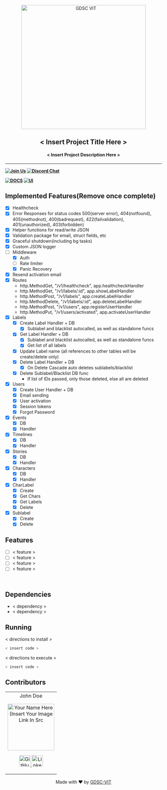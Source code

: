<p align="center">
<a href="https://dscvit.com">
	<img width="400" src="https://user-images.githubusercontent.com/56252312/159312411-58410727-3933-4224-b43e-4e9b627838a3.png#gh-light-mode-only" alt="GDSC VIT"/>
</a>
	<h2 align="center"> < Insert Project Title Here > </h2>
	<h4 align="center"> < Insert Project Description Here > <h4>
</p>

---
[![Join Us](https://img.shields.io/badge/Join%20Us-Developer%20Student%20Clubs-red)](https://dsc.community.dev/vellore-institute-of-technology/)
[![Discord Chat](https://img.shields.io/discord/760928671698649098.svg)](https://discord.gg/498KVdSKWR)

[![DOCS](https://img.shields.io/badge/Documentation-see%20docs-green?style=flat-square&logo=appveyor)](INSERT_LINK_FOR_DOCS_HERE) 
  [![UI ](https://img.shields.io/badge/User%20Interface-Link%20to%20UI-orange?style=flat-square&logo=appveyor)](INSERT_UI_LINK_HERE)

## Implemented Features(Remove once complete)
- [x] Healthcheck
- [x] Error Responses for status codes 500(server error), 404(notfound), 405(methodnot), 400(badrequest), 422(failvalidation), 401(unauthorized), 403(forbidden)
- [x] Helper functions for read/write JSON
- [x] Validation package for email, struct fields, etc
- [x] Graceful shutdown(including bg tasks)
- [x] Custom JSON logger
- [ ] Middleware
  - [x] Auth
  - [ ] Rate limiter
  - [x] Panic Recovery
- [x] Resend activation email 
- [x] Routes
  - http.MethodGet, "/v1/healthcheck", app.healthcheckHandler
  - http.MethodGet, "/v1/labels/:id", app.showLabelHandler
  - http.MethodPost, "/v1/labels", app.createLabelHandler
  - http.MethodDelete, "/v1/labels/:id", app.deleteLabelHandler
  - http.MethodPost, "/v1/users", app.registerUserHandler
  - http.MethodPut, "/v1/users/activated", app.activateUserHandler
- [x] Labels
  - [x] Create Label Handler + DB
      - [x] Sublabel and blacklist autocalled, as well as standalone funcs
  - [x] Get Label Handler + DB
      - [x] Sublabel and blacklist autocalled, as well as standalone funcs
      - [x] Get list of all labels
  - [x] Update Label name (all references to other tables will be create/delete only)
  - [x] Delete Label Handler + DB
      - [x] On Delete Cascade auto deletes sublabels/blacklist
  - [x] Delete Sublabel/Blacklist DB func
      - If list of IDs passed, only those deleted, else all are deleted
- [x] Users 
  - [x] Create User Handler + DB
  - [x] Email sending
  - [x] User activation
  - [x] Session tokens
  - [x] Forgot Password
- [x] Events
  - [x] DB
  - [x] Handler
- [x] Timelines
  - [x] DB
  - [x] Handler
- [x] Stories  
  - [x] DB
  - [x] Handler
- [x] Characters
  - [x] DB
  - [x] Handler
- [x] CharLabel
  - [x] Create
  - [x] Get Chars
  - [x] Get Labels
  - [x] Delete 
- [x] Sublabel
  - [x] Create
  - [x] Delete

## Features
- [ ]  < feature >
- [ ]  < feature >
- [ ]  < feature >
- [ ]  < feature >

<br>

## Dependencies
 - < dependency >
 - < dependency >


## Running

< directions to install > 
```bash
< insert code >
```

< directions to execute >

```bash
< insert code >
```

## Contributors

<table>
	<tr align="center">
		<td>
		John Doe
		<p align="center">
			<img src = "https://dscvit.com/images/dsc-logo-square.svg" width="150" height="150" alt="Your Name Here (Insert Your Image Link In Src">
		</p>
			<p align="center">
				<a href = "https://github.com/person1">
					<img src = "http://www.iconninja.com/files/241/825/211/round-collaboration-social-github-code-circle-network-icon.svg" width="36" height = "36" alt="GitHub"/>
				</a>
				<a href = "https://www.linkedin.com/in/person1">
					<img src = "http://www.iconninja.com/files/863/607/751/network-linkedin-social-connection-circular-circle-media-icon.svg" width="36" height="36" alt="LinkedIn"/>
				</a>
			</p>
		</td>
	</tr>
</table>

<p align="center">
	Made with ❤ by <a href="https://dscvit.com">GDSC-VIT</a>
</p>
